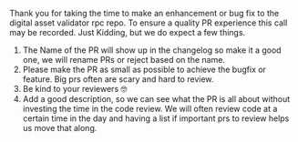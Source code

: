 
Thank you for taking the time to make an enhancement or bug fix to the digital asset validator rpc repo.
To ensure a quality PR experience this call may be recorded. Just Kidding, but we do expect a few things.

1. The Name of the PR will show up in the changelog so make it a good one, we will rename PRs or reject based on the name.
2. Please make the PR as small as possible to achieve the bugfix or feature. Big prs often are scary and hard to review.
3. Be kind to your reviewers 🤓
4. Add a good description, so we can see what the PR is all about without investing the time in the code review. We will often review code at a certain time in the day and having a list if important prs to review helps us move that along.
